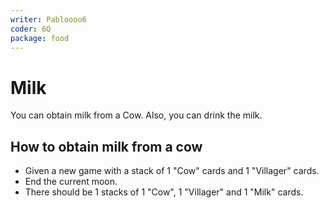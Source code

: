 ```yaml
---
writer: Pabloooo6
coder: 6Q
package: food
---
```


# Milk

You can obtain milk from a Cow.
Also, you can drink the milk.

## How to obtain milk from a cow

 * Given a new game with a stack of 1 "Cow" cards and 1 "Villager" cards.
 * End the current moon.
 * There should be 1 stacks of 1 "Cow", 1 "Villager" and 1 "Milk" cards.
